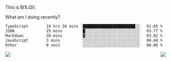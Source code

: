 This is BI1LQV.

What am I doing recently?

<!--START_SECTION:waka-->

```txt
TypeScript        10 hrs 36 mins  ███████████████████████░░   92.65 %
JSON              25 mins         █░░░░░░░░░░░░░░░░░░░░░░░░   03.77 %
Markdown          20 mins         ▓░░░░░░░░░░░░░░░░░░░░░░░░   03.02 %
JavaScript        3 mins          ░░░░░░░░░░░░░░░░░░░░░░░░░   00.48 %
Other             0 secs          ░░░░░░░░░░░░░░░░░░░░░░░░░   00.06 %
```

<!--END_SECTION:waka-->
<img align="right" src="https://github-readme-stats.vercel.app/api?username=bi1lqv&show_icons=true&count_private=true">

<img src="https://metrics.lecoq.io/bi1lqv?template=classic&base.activity=0&base.community=0&base.repositories=0&base.metadata=0&isocalendar=1&base=header%2C%20activity%2C%20community%2C%20repositories%2C%20metadata&base.indepth=false&base.hireable=false&isocalendar=false&isocalendar.duration=full-year&config.timezone=Asia%2FShanghai">
